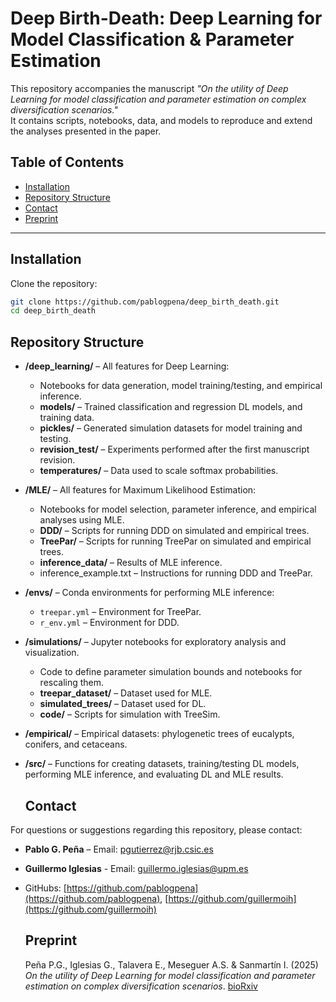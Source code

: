 # Deep Birth-Death: Deep Learning for Model Classification & Parameter Estimation

This repository accompanies the manuscript *"On the utility of Deep Learning for model classification and parameter estimation on complex diversification scenarios."*  
It contains scripts, notebooks, data, and models to reproduce and extend the analyses presented in the paper.

## Table of Contents
- [Installation](#installation)
- [Repository Structure](#repository-structure)
- [Contact](#contact)
- [Preprint](#Preprint)

---

## Installation

Clone the repository:
   ```bash
   git clone https://github.com/pablogpena/deep_birth_death.git
   cd deep_birth_death
```
## Repository Structure 

- **/deep_learning/** – All features for Deep Learning:
    - Notebooks for data generation, model training/testing, and empirical inference.
    - **models/** – Trained classification and regression DL models, and training data.
    - **pickles/** – Generated simulation datasets for model training and testing.
    - **revision_test/** – Experiments performed after the first manuscript revision.
    - **temperatures/** – Data used to scale softmax probabilities.
- **/MLE/** – All features for Maximum Likelihood Estimation:
    - Notebooks for model selection, parameter inference, and empirical analyses using MLE.
    - **DDD/** – Scripts for running DDD on simulated and empirical trees.
    - **TreePar/** – Scripts for running TreePar on simulated and empirical trees.
    - **inference_data/** – Results of MLE inference.
    - inference_example.txt – Instructions for running DDD and TreePar. 
- **/envs/** – Conda environments for performing MLE inference:
    - `treepar.yml` – Environment for TreePar.
    - `r_env.yml` – Environment for DDD.
- **/simulations/** – Jupyter notebooks for exploratory analysis and visualization.
    - Code to define parameter simulation bounds and notebooks for rescaling them.
    - **treepar_dataset/** – Dataset used for MLE.
    - **simulated_trees/** – Dataset used for DL.
    - **code/** – Scripts for simulation with TreeSim.
- **/empirical/** – Empirical datasets: phylogenetic trees of eucalypts, conifers, and cetaceans.
- **/src/** – Functions for creating datasets, training/testing DL models, performing MLE inference, and evaluating DL and MLE results.

  ## Contact

For questions or suggestions regarding this repository, please contact:

- **Pablo G. Peña** – Email: pgutierrez@rjb.csic.es
- **Guillermo Iglesias** - Email: guillermo.iglesias@upm.es
- GitHubs: [https://github.com/pablogpena](https://github.com/pablogpena), [https://github.com/guillermoih](https://github.com/guillermoih)

  ## Preprint
  Peña P.G., Iglesias G., Talavera E., Meseguer A.S. & Sanmartín I. (2025) *On the utility of Deep Learning for model classification and parameter estimation on complex diversification scenarios*. [bioRxiv](https://www.biorxiv.org/content/10.1101/2025.08.27.671290v2)
  
